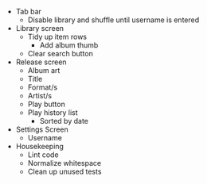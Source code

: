 - Tab bar
    - Disable library and shuffle until username is entered
- Library screen
    - Tidy up item rows
        - Add album thumb
    - Clear search button
- Release screen
    - Album art
    - Title
    - Format/s
    - Artist/s
    - Play button
    - Play history list
        - Sorted by date
- Settings Screen
    - Username
- Housekeeping
    - Lint code
    - Normalize whitespace
    - Clean up unused tests